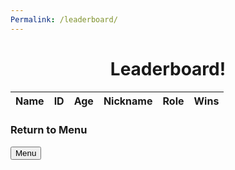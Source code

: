 ```yaml
---
Permalink: /leaderboard/
---
```


<style>
    h1 {text-align: center;}
</style>

<h1>
    Leaderboard!
</h1>
<table>
  <thead>
  <tr>
    <th>Name</th>
    <th>ID</th>
    <th>Age</th>
    <th>Nickname</th>
    <th>Role</th> 
    <th>Wins</th>
  </tr>
  </thead>
  <tbody id="result">
    <!-- javascript generated data -->
  </tbody>
</table>
<h3>Return to Menu</h3>
<form action="{{site.baseurl}}/main_menu/">
  <button type="submit">Menu</button>
  </form>

<script type="module">
  // uri variable and options object are obtained from config.js
  import { uri, options } from '{{site.baseurl}}/assets/js/api/config.js';

  // Set Users endpoint (list of users)
  const url = uri + '/api/users/';

  // prepare HTML result container for new output
  const resultContainer = document.getElementById("result");

  // fetch the API
  fetch(url, options)
    // response is a RESTful "promise" on any successful fetch
    .then(response => {
      // check for response errors and display
      if (response.status !== 200) {
          const errorMsg = 'Database response error: ' + response.status;
          console.log(errorMsg);
          const tr = document.createElement("tr");
          const td = document.createElement("td");
          td.innerHTML = errorMsg;
          tr.appendChild(td);
          resultContainer.appendChild(tr);
          return;
      }
      // valid response will contain JSON data
      response.json().then(data => {
          console.log(data);
          for (const row of data) {
            // tr and td build out for each row
            const tr = document.createElement("tr");
            const name = document.createElement("td");
            const id = document.createElement("td");
            const age = document.createElement("td");
            const Nick = document.createElement("td");
            const role = document.createElement("td");
            const wins = document.createElement("td");
            // data is specific to the API
            name.innerHTML = row.name; 
            id.innerHTML = row.uid; 
            age.innerHTML = row.age; 
            Nick.innerHTML = row.Nick;
            role.innerHTML = row.role;
            wins.innerHTML = row.wins;
            // this builds td's into tr
            tr.appendChild(name);
            tr.appendChild(id);
            tr.appendChild(age);
            tr.appendChild(Nick);
            tr.appendChild(role);
            tr.appendChild(wins)
            // append the row to table
            resultContainer.appendChild(tr);
          }
      })
  })
  // catch fetch errors (ie ACCESS to server blocked)
  .catch(err => {
    console.error(err);
    const tr = document.createElement("tr");
    const td = document.createElement("td");
    td.innerHTML = err + ": " + url;
    tr.appendChild(td);
    resultContainer.appendChild(tr);
  });
</script>
